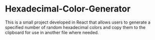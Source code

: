 # Hexadecimal-Color-Generator
This is a small project developed in React that allows users to generate a specified number of random hexadecimal colors and copy them to the clipboard for use in another file where needed.
